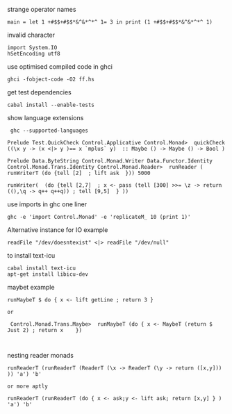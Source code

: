 

strange operator names

```
main = let 1 +#$$+#$$*&^&*^*^ 1= 3 in print (1 +#$$+#$$*&^&*^*^ 1)
```


invalid character 

```
import System.IO
hSetEncoding utf8
```

use optimised compiled code in ghci

```
ghci -fobject-code -O2 ff.hs 
```

get test dependencies

```
cabal install --enable-tests
```

show language extensions

```
 ghc --supported-languages
```

```
Prelude Test.QuickCheck Control.Applicative Control.Monad>  quickCheck ((\x y -> (x <|> y )== x `mplus` y)  :: Maybe () -> Maybe () -> Bool )
```

```
Prelude Data.ByteString Control.Monad.Writer Data.Functor.Identity Control.Monad.Trans.Identity Control.Monad.Reader>  runReader ( runWriterT (do {tell [2]  ; lift ask  })) 5000
```


```
runWriter(  (do {tell [2,7]  ; x <- pass (tell [300] >>= \z -> return ((),\q -> q++ q++q)) ; tell [9,5]  } )) 

```

use imports in ghc one liner
```
ghc -e 'import Control.Monad' -e 'replicateM_ 10 (print 1)'

```

Alternative instance for IO example

```
readFile "/dev/doesntexist" <|> readFile "/dev/null"
```

to install text-icu
```
cabal install text-icu
apt-get install libicu-dev
```


maybet example

```
runMaybeT $ do { x <- lift getLine ; return 3 }     

or

 Control.Monad.Trans.Maybe>  runMaybeT (do { x <- MaybeT (return $ Just 2) ; return x    })
 
 

```

nesting reader monads
```
runReaderT (runReaderT (ReaderT (\x -> ReaderT (\y -> return ([x,y])) )) 'a') 'b'

or more aptly

runReaderT (runReaderT (do { x <- ask;y <- lift ask; return [x,y] } ) 'a') 'b' 
```
